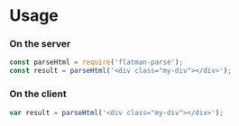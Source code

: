 # Usage

### On the server
```javascript
const parseHtml = require('flatman-parse');
const result = parseHtml('<div class="my-div"></div>');
```

### On the client
```javascript
var result = parseHtml('<div class="my-div"></div>');
```